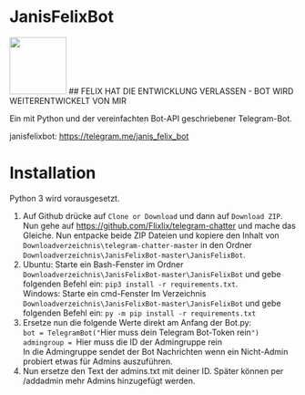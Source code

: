 # JanisFelixBot
<img src="https://raw.githubusercontent.com/Sonixier/JanisFelixBot/master/JanisFelixBot/pictures/icon.jpg" width="100" height="100" />
## FELIX HAT DIE ENTWICKLUNG VERLASSEN - BOT WIRD WEITERENTWICKELT VON MIR

Ein mit Python und der vereinfachten Bot-API geschriebener Telegram-Bot.

janisfelixbot: https://telegram.me/janis_felix_bot   


# Installation

Python 3 wird vorausgesetzt.

1. Auf Github drücke auf ``Clone or Download`` und dann auf ``Download ZIP``. Nun gehe auf https://github.com/Flixlix/telegram-chatter und mache das Gleiche. Nun entpacke beide ZIP Dateien und kopiere den Inhalt von ``Downloadverzeichnis\telegram-chatter-master`` in den Ordner ``Downloadverzeichnis\JanisFelixBot-master\JanisFelixBot``.
2. Ubuntu: Starte ein Bash-Fenster im Ordner ``Downloadverzeichnis\JanisFelixBot-master\JanisFelixBot`` und gebe folgenden Befehl ein: ``pip3 install -r requirements.txt``.   
   Windows: Starte ein cmd-Fenster Im Verzeichnis ``Downloadverzeichnis\JanisFelixBot-master\JanisFelixBot`` und gebe folgenden Befehl ein: ``py -m pip install -r requirements.txt``   
3. Ersetze nun die folgende Werte direkt am Anfang der Bot.py:   
`bot = TelegramBot("`Hier muss dein Telegram Bot-Token rein`")`   
`admingroup = `Hier muss die ID der Admingruppe rein   
  In die Admingruppe sendet der Bot Nachrichten wenn ein Nicht-Admin probiert etwas für Admins auszuführen.
4. Nun ersetze den Text der admins.txt mit deiner ID. Später können per /addadmin mehr Admins hinzugefügt werden.  
